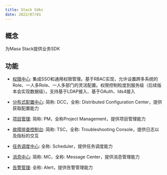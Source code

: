```yaml
---
title: Stack Sdks
date: 2022/07/01
---
```


## 概念

为Masa Stack提供业务SDK

## 功能

* [权限中心](/stack/auth/reference/sdk/auth): 集成SSO和通用权限管理。基于RBAC实现，允许设置跨多系统的Role、一人多Role、一人多部门的灵活配置。权限控制粒度到服务级（后续版本会实现数据级）。支持基于LDAP接入、基于OAuth、Ids4接入

* [分布式配置中心](/stack/dcc/guide/sdk-instance): 简称: DCC，全称: Distributed Configuration Center，提供获取配置能力

* [项目管理](/stack/pm/guide/sdk-instance): 简称: PM，全称Project Management，提供项目管理能力

* [故障排查控制台](/stack/tsc/guide/sdk-instance): 简称: TSC，全称: Troubleshooting Console，提供日志以及指标的交互

* [任务调度中心](/stack/scheduler/guide/sdk-instance): 全称: Scheduler，提供任务调度能力

* [消息中心](/stack/mc/guide/sdk-instance): 简称: MC，全称: Message Center，提供消息管理能力

* [告警管理](/stack/alert/guide/introduce): 全称: Alert，提供告警管理能力